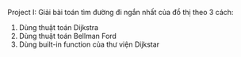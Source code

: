 Project I:
Giải bài toán tìm đường đi ngắn nhất của đồ thị theo 3 cách:
1. Dùng thuật toán Dijkstra
2. Dùng thuật toán Bellman Ford
3. Dùng built-in function của thư viện Dijkstar
